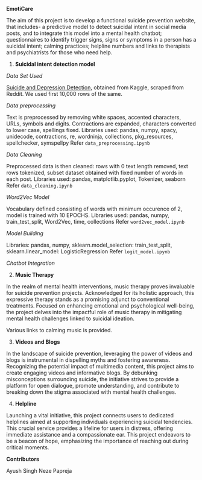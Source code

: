 **EmotiCare**

The aim of this project is to develop a functional suicide prevention website, that includes- a predictive model to detect suicidal intent in social media posts, and to integrate this model into a mental health chatbot; questionnaires to identify trigger signs, signs or symptoms in a person has a suicidal intent; calming practices; helpline numbers and links to therapists and psychiatrists for those who need help.

1. **Suicidal intent detection model**

*Data Set Used*

[Suicide and Depression Detection](https://www.kaggle.com/datasets/nikhileswarkomati/suicide-watch), obtained from Kaggle, scraped from Reddit. We used first 10,000 rows of the same.

*Data preprocessing*

Text is preprocessed by removing white spaces, accented characters, URLs, symbols and digits. Contractions are expanded, characters converted to lower case, spellings fixed.
Libraries used: pandas, numpy, spacy, unidecode, contractions, re, wordninja, collections, pkg_resources, spellchecker, symspellpy
Refer `data_preprocessing.ipynb` 

*Data Cleaning*

Preprocessed data is then cleaned: rows with 0 text length removed, text rows tokenized, subset dataset obtained with fixed number of words in each post.
Libraries used: pandas, matplotlib.pyplot, Tokenizer, seaborn
Refer `data_cleaning.ipynb`

*Word2Vec Model*

Vocabulary defined consisting of words with minimum occurence of 2, model is trained with 10 EPOCHS.
Libraries used: pandas, numpy, train_test_split, Word2Vec, time, collections
Refer `word2vec_model.ipynb`

*Model Building*

Libraries: pandas, numpy, sklearn.model_selection: train_test_split, sklearn.linear_model: LogisticRegression 
Refer `logit_model.ipynb`

*Chatbot Integration*

2. **Music Therapy**

In the realm of mental health interventions, music therapy proves invaluable for suicide prevention projects. Acknowledged for its holistic approach, this expressive therapy stands as a promising adjunct to conventional treatments. Focused on enhancing emotional and psychological well-being, the project delves into the impactful role of music therapy in mitigating mental health challenges linked to suicidal ideation.

Various links to calming music is provided.

3. **Videos and Blogs**

In the landscape of suicide prevention, leveraging the power of videos and blogs is instrumental in dispelling myths and fostering awareness. Recognizing the potential impact of multimedia content, this project aims to create engaging videos and informative blogs. By debunking misconceptions surrounding suicide, the initiative strives to provide a platform for open dialogue, promote understanding, and contribute to breaking down the stigma associated with mental health challenges.

4. **Helpline**

Launching a vital initiative, this project connects users to dedicated helplines aimed at supporting individuals experiencing suicidal tendencies. This crucial service provides a lifeline for users in distress, offering immediate assistance and a compassionate ear. This project endeavors to be a beacon of hope, emphasizing the importance of reaching out during critical moments.

**Contributors**

Ayush Singh
Neze Papreja
